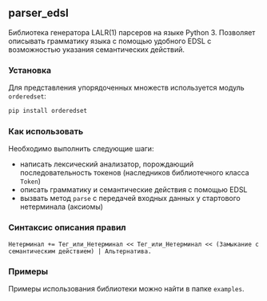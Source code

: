 ## parser_edsl
Библиотека генератора LALR(1) парсеров на языке Python 3. Позволяет описывать грамматику языка с помощью удобного EDSL с возможностью указания семантических действий.

### Установка
Для представления упорядоченных множеств используется модуль `orderedset`:
```bash
pip install orderedset
```

### Как использовать
Необходимо выполнить следующие шаги:
* написать лексический анализатор, порождающий последовательность токенов (наследников библиотечного класса `Token`)
* описать грамматику и семантические действия с помощью EDSL
* вызвать метод `parse` с передачей входных данных у стартового нетерминала (аксиомы)

### Синтаксис описания правил
```
Нетерминал += Тег_или_Нетерминал << Тег_или_Нетерминал << (Замыкание с семантическим действием) | Альтернатива.
```

### Примеры 
Примеры использования библиотеки можно найти в папке `examples`.